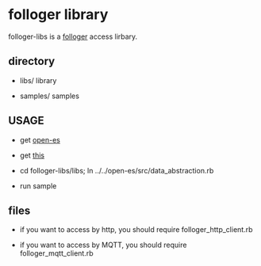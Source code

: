 folloger library
================

folloger-libs is a [folloger](https://www.folloger.com) access lirbary.

## directory

* libs/ library

* samples/ samples

## USAGE

* get [open-es](https://github.com/waspcojp/open-es.git)

* get [this](https://github.com/waspcojp/folloger-libs.git)

* cd folloger-libs/libs; ln ../../open-es/src/data_abstraction.rb

* run sample

## files

* if you want to access by http, you should require folloger_http_client.rb

* if you want to access by MQTT, you should require folloger_mqtt_client.rb
